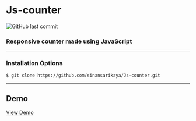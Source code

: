 # Js-counter

![GitHub last commit](https://img.shields.io/github/last-commit/sinansarikaya/JavaScript-Slider?style=flat-square)

### Responsive counter made using JavaScript

<hr />

### Installation Options

```
$ git clone https://github.com/sinansarikaya/Js-counter.git
```

<hr />

## Demo

<a href="https://sinansarikaya.github.io/Js-counter/">View Demo</a>
